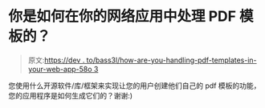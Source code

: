 # 你是如何在你的网络应用中处理 PDF 模板的？

> 原文:[https://dev . to/bass3l/how-are-you-handling-pdf-templates-in-your-web-app-58o 3](https://dev.to/bass3l/how-are-you-handling-pdf-templates-in-your-web-app-58o3)

您使用什么开源软件/库/框架来实现让您的用户创建他们自己的 pdf 模板的功能，您的应用程序是如何生成它们的？谢谢:)